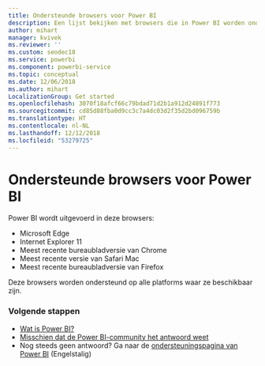 ```yaml
---
title: Ondersteunde browsers voor Power BI
description: Een lijst bekijken met browsers die in Power BI worden ondersteund
author: mihart
manager: kvivek
ms.reviewer: ''
ms.custom: seodec18
ms.service: powerbi
ms.component: powerbi-service
ms.topic: conceptual
ms.date: 12/06/2018
ms.author: mihart
LocalizationGroup: Get started
ms.openlocfilehash: 3070f18afcf66c79bdad71d2b1a912d24891f773
ms.sourcegitcommit: cd85d88fba0d9cc3c7a4dc03d2f35d2bd096759b
ms.translationtype: HT
ms.contentlocale: nl-NL
ms.lasthandoff: 12/12/2018
ms.locfileid: "53279725"
---
```

# <a name="supported-browsers-for-power-bi"></a>Ondersteunde browsers voor Power BI
Power BI wordt uitgevoerd in deze browsers:

* Microsoft Edge
* Internet Explorer 11
* Meest recente bureaubladversie van Chrome
* Meest recente versie van Safari Mac
* Meest recente bureaubladversie van Firefox

Deze browsers worden ondersteund op alle platforms waar ze beschikbaar zijn.

### <a name="next-steps"></a>Volgende stappen
* [Wat is Power BI?](../power-bi-overview.md)
* [Misschien dat de Power BI-community het antwoord weet](http://community.powerbi.com/)
* Nog steeds geen antwoord? Ga naar de [ondersteuningspagina van Power BI](https://powerbi.microsoft.com/support/) (Engelstalig)

